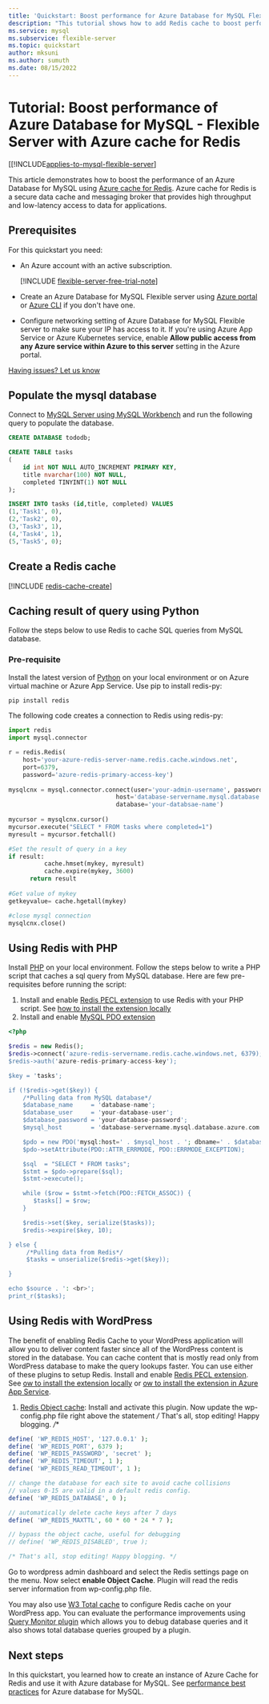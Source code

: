 ```yaml
---
title: 'Quickstart: Boost performance for Azure Database for MySQL Flexible Server with Redis'
description: "This tutorial shows how to add Redis cache to boost performance for your Azure Database for MySQL Flexible Server."
ms.service: mysql
ms.subservice: flexible-server
ms.topic: quickstart
author: mksuni
ms.author: sumuth 
ms.date: 08/15/2022
---
```


# Tutorial: Boost performance of Azure Database for MySQL - Flexible Server with Azure cache for Redis 

[[!INCLUDE[applies-to-mysql-flexible-server](../includes/applies-to-mysql-flexible-server.md)]

This article demonstrates how to boost the performance of an Azure Database for MySQL using [Azure cache for Redis](../../azure-cache-for-redis). Azure cache for Redis is a secure data cache and messaging broker that provides high throughput and low-latency access to data for applications.

## Prerequisites

For this quickstart you need:

- An Azure account with an active subscription. 

    [!INCLUDE [flexible-server-free-trial-note](../includes/flexible-server-free-trial-note.md)]
- Create an Azure Database for MySQL Flexible server using [Azure portal](./quickstart-create-server-portal.md) <br/> or [Azure CLI](./quickstart-create-server-cli.md) if you don't have one.
- Configure networking setting of Azure Database for MySQL Flexible server to make sure your IP has access to it. If you're using Azure App Service or Azure Kubernetes service, enable **Allow public access from any Azure service within Azure to this server** setting in the Azure portal. 

[Having issues? Let us know](https://github.com/MicrosoftDocs/azure-docs/issues)

## Populate the mysql database

Connect to [MySQL Server using MySQL Workbench](https://learn.microsoft.com/en-us/azure/mysql/flexible-server/connect-workbench) and run the following query to populate the database. 

```sql
CREATE DATABASE tododb;

CREATE TABLE tasks
(
	id int NOT NULL AUTO_INCREMENT PRIMARY KEY,
	title nvarchar(100) NOT NULL,
	completed TINYINT(1) NOT NULL
);

INSERT INTO tasks (id,title, completed) VALUES
(1,'Task1', 0),
(2,'Task2', 0),
(3,'Task3', 1),
(4,'Task4', 1),
(5,'Task5', 0);

```

## Create a Redis cache 
[!INCLUDE [redis-cache-create](../../azure-cache-for-redis/includes/redis-cache-create.md)]

## Caching result of query using Python 
Follow the steps below to use Redis to cache SQL queries from MySQL database.

### Pre-requisite
Install the latest version of [Python](https://www.python.org/) on your local environment or on Azure virtual machine or Azure App Service. Use pip to install redis-py:
```python
pip install redis
```
The following code creates a connection to Redis using redis-py:

```python
import redis
import mysql.connector

r = redis.Redis(
    host='your-azure-redis-server-name.redis.cache.windows.net',
    port=6379, 
    password='azure-redis-primary-access-key')
    
mysqlcnx = mysql.connector.connect(user='your-admin-username', password='db-user-password',
                              host='database-servername.mysql.database.azure.com',
                              database='your-databsae-name')
			      
mycursor = mysqlcnx.cursor()
mycursor.execute("SELECT * FROM tasks where completed=1")
myresult = mycursor.fetchall()

#Set the result of query in a key 
if result:
          cache.hmset(mykey, myresult)
          cache.expire(mykey, 3600)
      return result
      
#Get value of mykey
getkeyvalue= cache.hgetall(mykey)

#close mysql connection
mysqlcnx.close()
```

## Using Redis with PHP
Install [PHP](https://www.php.net/manual/en/install.php) on your local environment. Follow the steps below to write a PHP script that caches a sql query from MySQL database. Here are few pre-requisites before running the script:
1. Install and enable [Redis PECL extension](https://pecl.php.net/package/redis) to use Redis with your PHP script. See [how to install the extension locally](https://github.com/phpredis/phpredis/blob/develop/INSTALL.md) 
2. Install and enable [MySQL PDO extension](https://www.php.net/manual/en/ref.pdo-mysql.php)

```php
<?php

$redis = new Redis();
$redis->connect('azure-redis-servername.redis.cache.windows.net, 6379);
$redis->auth('azure-redis-primary-access-key');

$key = 'tasks';

if (!$redis->get($key)) {
    /*Pulling data from MySQL database*/
    $database_name     = 'database-name';
    $database_user     = 'your-database-user';
    $database_password = 'your-database-password';
    $mysql_host        = 'database-servername.mysql.database.azure.com';

    $pdo = new PDO('mysql:host=' . $mysql_host . '; dbname=' . $database_name, $database_user, $database_password);
    $pdo->setAttribute(PDO::ATTR_ERRMODE, PDO::ERRMODE_EXCEPTION);

    $sql  = "SELECT * FROM tasks";
    $stmt = $pdo->prepare($sql);
    $stmt->execute();

    while ($row = $stmt->fetch(PDO::FETCH_ASSOC)) {
       $tasks[] = $row;
    }

    $redis->set($key, serialize($tasks));
    $redis->expire($key, 10);

} else {
     /*Pulling data from Redis*/
     $tasks = unserialize($redis->get($key));

}

echo $source . ': <br>';
print_r($tasks);
```

## Using Redis with WordPress
 
The benefit of enabling Redis Cache to your WordPress application will allow you to deliver content faster since all of the WordPress content is stored in the database. You can cache content that is mostly read only from WordPress database to make the query lookups faster. You can use either of these plugins to setup Redis.  Install and enable [Redis PECL extension](https://pecl.php.net/package/redis). See [ow to install the extension locally](https://github.com/phpredis/phpredis/blob/develop/INSTALL.md) or [ow to install the extension in Azure App Service](https://learn.microsoft.com/en-us/azure/app-service/configure-language-php?pivots=platform-linux#enable-php-extensions).

1. [Redis Object cache](https://wordpress.org/plugins/redis-cache/): Install and activate this plugin. Now update the wp-config.php file right above the statement */* That's all, stop editing! Happy blogging. */**

```php
define( 'WP_REDIS_HOST', '127.0.0.1' );
define( 'WP_REDIS_PORT', 6379 );
define( 'WP_REDIS_PASSWORD', 'secret' );
define( 'WP_REDIS_TIMEOUT', 1 );
define( 'WP_REDIS_READ_TIMEOUT', 1 );

// change the database for each site to avoid cache collisions
// values 0-15 are valid in a default redis config.
define( 'WP_REDIS_DATABASE', 0 );

// automatically delete cache keys after 7 days
define( 'WP_REDIS_MAXTTL', 60 * 60 * 24 * 7 );

// bypass the object cache, useful for debugging
// define( 'WP_REDIS_DISABLED', true );

/* That's all, stop editing! Happy blogging. */

```
Go to wordpress admin dashboard and select the Redis settings page on the menu. Now select **enable Object Cache**. Plugin will read the redis server information from wp-config.php file.

You may also use [W3 Total cache](https://wordpress.org/plugins/w3-total-cache/) to configure Redis cache on your WordPress app. You can evaluate the performance improvements using [Query Monitor plugin](https://wordpress.org/plugins/query-monitor/) which allows you to debug database queries and it also shows total database queries grouped by a plugin.  
    
## Next steps

In this quickstart, you learned how to create an instance of Azure Cache for Redis and use it with Azure database for MySQL. See [performance best practices](https://learn.microsoft.com/en-us/azure/mysql/single-server/concept-performance-best-practices) for Azure database for MySQL.

